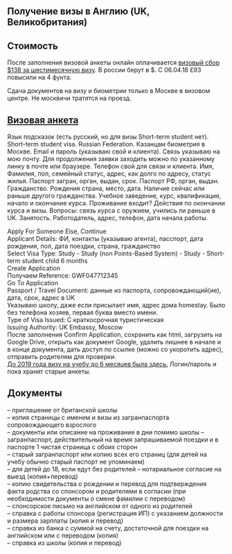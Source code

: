 ## Получение визы в Англию (UK, Великобритания)
## Стоимость
После заполнения визовой анкеты онлайн оплачивается [визовый сбор $138 за шестимесячную визу](https://visa-fees.homeoffice.gov.uk/y/russia/usd/study/short-term-study/short-term-study-up-to-6-months). В россии берут в $. С 06.04.18 £93 повысили на 4 фунта.  

Сдача документов на визу и биометрии только в Москве в визовом центре. Не москвичи тратятся на проезд.
## [Визовая анкета](https://visas-immigration.service.gov.uk/product/uk-visit-visa)
Язык подсказок (есть русский, но для визы Short-term student нет). Short-term student visa. Russian Federation. Казанцам биометрия в Москве. Email и пароль (указываю свой и клиента). Связь указываю на мою почту. Для продолжения заявки заходить можно по указанному линку в почте или браузере. Телефон свой для связи и клиента.
Имя, Фамилия, пол, семейный статус, адрес, как долго по адресу, статус жилья.
Паспорт загран, орган, выдан, срок.
Паспорт РФ, орган, выдан. Гражданство. Рождения страна, место, дата. Наличие сейчас или раньше другого гражданства.
Учебное заведение, курс, квалификация, начало и окончание курса. Проживание входит?
Действия по окончании курса и визы.
Вопросы: связь курса с оружием, учились ли раньше в UK.
Занятость. Работодатель, адрес, телефон, дата начала работы.

Apply For Someone Else, Continue  
Applicant Details: ФИ, контакты (указываю агента), пасспорт, дата рождения, пол, дата поездки, страна, гражданство  
Select Visa Type: Study - Study (non Points-Based System) - Study - Short-term student child 6 months  
Create Application  
Получаем Reference: GWF047712345  
Go To Application  
Passport / Travel Document: данные из паспорта, сопровождающий(ие), дата, срок, адрес в UK  
Указываю школу, даже если присылает имя, адрес дома homestay. Было без телефона хозяев, первая буква вместо имени.  
Type of Visa Issued: C краткосрочная туристическая  
Issuing Authority: UK Embassy, Moscow  
После заполнения Confirm Application, сохранить как html, загрузить на Google Drive, открыть как документ Google, удалить лишнее в начале и в конце документа, дать доступ по ссылке (можно со укоротить адрес), отправить родителям для проверки.  
[До 2019 года визу на учебу до 6 месяцев была здесь.](https://www.visa4uk.fco.gov.uk/Account/login) Логин/пароль и пока хранят старые анкеты. 
## Документы
– приглашение от британской школы  
– копия страницы с именем и визы из загранпаспорта сопровождающего взрослого  
– документы или описание на проживание в дни помимо школы
– загранпаспорт, действительный на время запрашиваемой поездки и в паспорте 1 чистая страница с обоих сторон  
– старый загранпаспорт или копию всех его страниц (для детей на учебу обычно старый паспорт не упоминаем)  
– для детей до 18, если едут без родителей – нотариальное согласие на выезд (копия+перевод)  
– копию свидетельства о рождении и перевод для подтверждения факта родства со спонсором и родителями в согласии (при необходимости документы о смене фамилии с переводом)  
– спонсорское письмо на английском от одного из родителей  
– справка с работы спонсора (регистрация ИП) с указанием должности и размера зарплаты (копия и перевод)  
– справка из банка с суммой на счету, достаточной для поездки на английском или с переводом (копия)  
– справка из школы (копия и перевод)  
